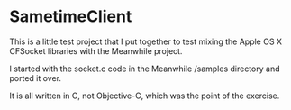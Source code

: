 # SametimeClient

This is a little test project that I put together to test mixing the
Apple OS X CFSocket libraries with the Meanwhile project.

I started with the socket.c code in the Meanwhile /samples directory and 
ported it over. 

It is all written in C, not Objective-C, which was the point of the
exercise.
